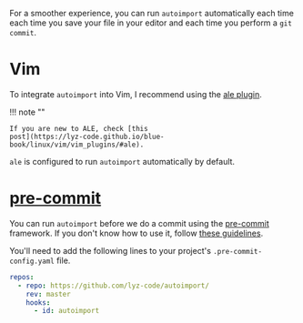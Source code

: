 For a smoother experience, you can run `autoimport` automatically each
time each time you save your file in your editor and each time you
perform a `git commit`.

# Vim

To integrate `autoimport` into Vim, I recommend using the [ale
plugin](https://github.com/dense-analysis/ale).

!!! note ""

    If you are new to ALE, check [this
    post](https://lyz-code.github.io/blue-book/linux/vim/vim_plugins/#ale).

`ale` is configured to run `autoimport` automatically by default.

# [pre-commit](https://pre-commit.com/)

You can run `autoimport` before we do a commit using the
[pre-commit](https://pre-commit.com/) framework. If you don't know how to use
it, follow [these
guidelines](https://lyz-code.github.io/blue-book/devops/ci/#configuring-pre-commit).

You'll need to add the following lines to your project's
`.pre-commit-config.yaml` file.

```yaml
repos:
  - repo: https://github.com/lyz-code/autoimport/
    rev: master
    hooks:
      - id: autoimport
```
